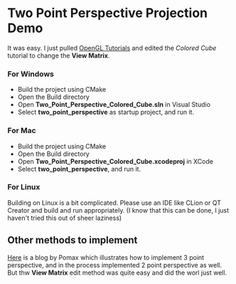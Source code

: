 # Two Point Perspective Projection Demo

It was easy. I just pulled [OpenGL Tutorials](https://github.com/opengl-tutorials/ogl) and edited the *Colored Cube* tutorial to change the **View Matrix**.

### For Windows
- Build the project using CMake
- Open the Build directory
- Open **Two_Point_Perspective_Colored_Cube.sln** in Visual Studio
- Select **two_point_perspective** as startup project, and run it.

### For Mac
- Build the project using CMake
- Open the Build directory
- Open **Two_Point_Perspective_Colored_Cube.xcodeproj** in XCode
- Select **two_point_perspective**, and run it.

### For Linux

Building on Linux is a bit complicated. Please use an IDE like CLion or QT Creator and build and run appropriately. (I know that this can be done, I just haven't tried this out of sheer laziness)

## Other methods to implement

[Here][def] is a blog by Pomax which illustrates how to implement 3 point perspective, and in the process implemented 2 point perspective as well. But thw **View Matrix** edit method was quite easy and did the worl just well.

[def]: https://pomax.github.io/three-point-perspective/